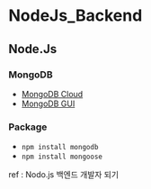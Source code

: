 # NodeJs_Backend

## Node.Js 

### MongoDB
* [MongoDB Cloud](https://www.mongodb.com/ko-kr/atlas/database)
* [MongoDB GUI](https://www.mongodb.com/products/tools/compass)

### Package
* ```npm install mongodb```   
* ```npm install mongoose``` 


ref : Nodo.js 백엔드 개발자 되기